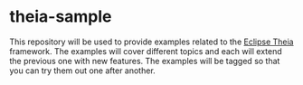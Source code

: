 # theia-sample

This repository will be used to provide examples related to the
[Eclipse Theia](https://theia-ide.org/) framework. The examples will cover
different topics and each will extend the previous one with new features. The
examples will be tagged so that you can try them out one after another.
